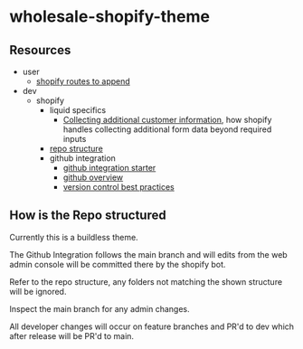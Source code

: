 # wholesale-shopify-theme

## Resources

- user
  - [shopify routes to append](https://shopify.dev/docs/api/liquid/objects#routes)
- dev
  - shopify
    - liquid specifics
      - [Collecting additional customer information](https://shopify.dev/docs/themes/customer-engagement/additional-customer-information), how shopify handles collecting additional form data beyond required inputs
    - [repo structure](https://shopify.dev/docs/themes/tools/github#repository-structure)
    - github integration
      - [github integration starter](https://shopify.dev/docs/themes/tools/github/getting-started)
      - [github overview](https://shopify.dev/docs/themes/tools/github)
      - [version control best practices](https://shopify.dev/docs/themes/best-practices/version-control)

## How is the Repo structured

Currently this is a buildless theme.

The Github Integration follows the main branch and will edits from the web admin console will be committed there by the shopify bot.

Refer to the repo structure, any folders not matching the shown structure will be ignored.

Inspect the main branch for any admin changes.

All developer changes will occur on feature branches and PR'd to dev which after release will be PR'd to main.
